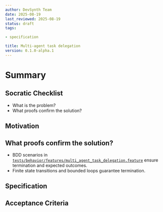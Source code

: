 ```yaml
---
author: DevSynth Team
date: 2025-08-19
last_reviewed: 2025-08-19
status: draft
tags:

- specification

title: Multi-agent task delegation
version: 0.1.0-alpha.1
---
```


<!--
Required metadata fields:
- author: document author
- date: creation date
- last_reviewed: last review date
- status: draft | review | published
- tags: search keywords
- title: short descriptive name
- version: specification version
-->

# Summary

## Socratic Checklist
- What is the problem?
- What proofs confirm the solution?

## Motivation

## What proofs confirm the solution?
- BDD scenarios in [`tests/behavior/features/multi_agent_task_delegation.feature`](../../tests/behavior/features/multi_agent_task_delegation.feature) ensure termination and expected outcomes.
- Finite state transitions and bounded loops guarantee termination.


## Specification

## Acceptance Criteria
